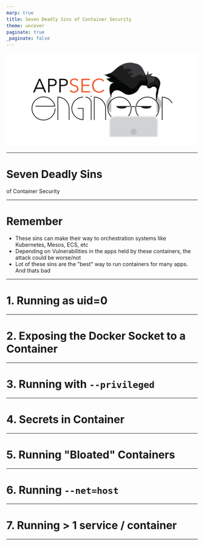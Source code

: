 ```yaml
---
marp: true
title: Seven Deadly Sins of Container Security
theme: uncover
paginate: true
_paginate: false
---
```

![bg contain](https://github.com/abhaybhargav/seven-sins/blob/master/img/logo.png)

---
# <!--fit--> Seven Deadly Sins

of Container Security

---
# Remember

* These sins can make their way to orchestration systems like Kubernetes, Mesos, ECS, etc
* Depending on Vulnerabilities in the apps held by these containers, the attack could be worse/not
* Lot of these sins are the "best" way to run containers for many apps. And thats bad

---
# <!--fit--> 1. Running as uid=0
---
# <!--fit--> 2. Exposing the Docker Socket to a Container
---
# <!--fit--> 3. Running with `--privileged`
---
# <!--fit--> 4. Secrets in Container
---
# <!--fit--> 5. Running "Bloated" Containers
---
# <!--fit--> 6. Running `--net=host`
---
# <!--fit--> 7. Running > 1 service / container
---